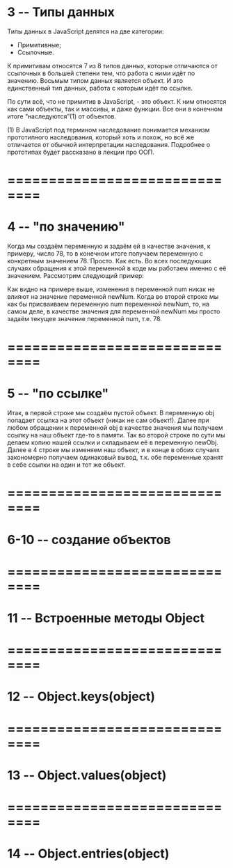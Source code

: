 # 3 -- Типы данных

Типы данных в JavaScript делятся на две категории: 
- Примитивные; 
- Ссылочные. 

К примитивам относятся 7 из 8 типов данных, которые отличаются от ссылочных в большей степени тем, что работа с ними идёт по значению. Восьмым типом данных является объект. И это единственный тип данных, работа с которым идёт по ссылке. 

По сути всё, что не примитив в JavaScript, - это объект. К ним относятся как сами объекты, так и массивы, и даже функции. Все они в конечном итоге “наследуются”(1) от объектов. 

(1) В JavaScript под термином наследование понимается механизм прототипного наследования, который хоть и похож, но всё же отличается от обычной интерпретации наследования. Подробнее о прототипах будет рассказано в лекции про ООП.

# ==============================

# 4 -- "по значению"

Когда мы создаём переменную и задаём ей в качестве значения, к примеру, число 78, то в конечном итоге получаем переменную с конкретным значением 78. Просто. Как есть. Во всех последующих случаях обращения к этой переменной в коде мы работаем именно с её значением. Рассмотрим следующий пример:

Как видно на примере выше, изменения в переменной num никак не влияют на значение переменной newNum. Когда во второй строке мы как бы присваиваем переменную num переменной newNum, то, на самом деле, в качестве значения для переменной newNum мы просто задаём текущее значение переменной num, т.е. 78.

# ==============================

# 5 -- "по ссылке"

Итак, в первой строке мы создаём пустой объект. В переменную obj попадает ссылка на этот объект (никак не сам объект!). Далее при любом обращении к переменной obj в качестве значения мы получаем ссылку на наш объект где-то в памяти. Так во второй строке по сути мы делаем копию нашей ссылки и складываем её в переменную newObj. Далее в 4 строке мы изменяем наш объект, и в конце в обоих случаях закономерно получаем одинаковый вывод, т.к. обе переменные хранят в себе ссылки на один и тот же объект.

# ==============================

# 6-10 -- создание объектов

# ==============================

# 11 -- Встроенные методы Object

# ==============================

# 12 -- Object.keys(object)

# ==============================

# 13 -- Object.values(object)

# ==============================

# 14 -- Object.entries(object)















